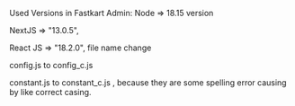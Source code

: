 Used Versions in Fastkart Admin:
Node => 18.15 version

NextJS => "13.0.5",

React JS => "18.2.0",
file name change

config.js to config_c.js

constant.js to constant_c.js , because they are some spelling error causing by like correct casing.